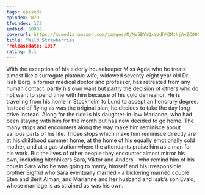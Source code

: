 ```yaml
---
tags: episode
epindex: 079
tfoindex: 172
imdbid: 50986
coverurl: https://m.media-amazon.com/images/M/MV5BYWQxYzdhMDMtNjAyZC00NzE0LWFjYmQtYjk0YzMyYjA5NzZkXkEyXkFqcGdeQXVyMjUzOTY1NTc@._V1_SX202_CR0,0,202,300_.jpg
title: "Wild Strawberries
"releasedate: 1957
rating: 8.1
---
```


With the exception of his elderly housekeeper Miss Agda who he treats almost like a surrogate platonic wife, widowed seventy-eight year old Dr. Isak Borg, a former medical doctor and professor, has retreated from any human contact, partly his own want but partly the decision of others who do not want to spend time with him because of his cold demeanor. He is traveling from his home in Stockholm to Lund to accept an honorary degree. Instead of flying as was the original plan, he decides to take the day long drive instead. Along for the ride is his daughter-in-law Marianne, who had been staying with him for the month but has now decided to go home. The many stops and encounters along the way make him reminisce about various parts of his life. Those stops which make him reminisce directly are at his childhood summer home, at the home of his equally emotionally cold mother, and at a gas station where the attendants praise him as a man for his work. But the lives of other people they encounter almost mirror his own, including hitchhikers Sara, Viktor and Anders - who remind him of his cousin Sara who he was going to marry, himself and his irresponsible brother Sigfrid who Sara eventually married - a bickering married couple Sten and Berit Alman, and Marianne and her husband and Isak's son Evald, whose marriage is as strained as was his own.